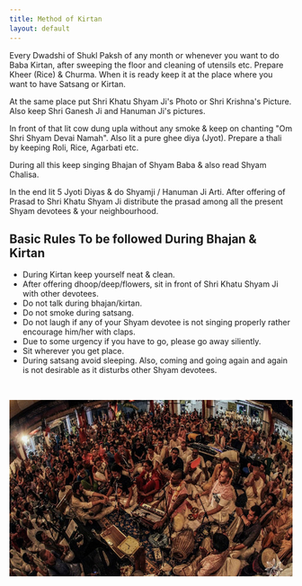 ```yaml
---
title: Method of Kirtan
layout: default
---
```


Every Dwadshi of Shukl Paksh of any month or whenever you want to do Baba Kirtan, after sweeping the floor and cleaning of utensils etc. Prepare Kheer (Rice) & Churma. When it is ready keep it at the place where you want to have Satsang or Kirtan.

At the same place put Shri Khatu Shyam Ji's Photo or Shri Krishna's Picture. Also keep Shri Ganesh Ji and Hanuman Ji's pictures.

In front of that lit cow dung upla without any smoke & keep on chanting "Om Shri Shyam Devai Namah". Also lit a pure ghee diya (Jyot). Prepare a thali by keeping Roli, Rice, Agarbati etc.

During all this keep singing Bhajan of Shyam Baba & also read Shyam Chalisa.

In the end lit 5 Jyoti Diyas & do Shyamji / Hanuman Ji Arti. After offering of Prasad to Shri Khatu Shyam Ji distribute the prasad among all the present Shyam devotees & your neighbourhood.

## Basic Rules To be followed During Bhajan & Kirtan

* During Kirtan keep yourself neat & clean.
* After offering dhoop/deep/flowers, sit in front of Shri Khatu Shyam Ji with other devotees.
* Do not talk during bhajan/kirtan.
* Do not smoke during satsang.
* Do not laugh if any of your Shyam devotee is not singing properly rather encourage him/her with claps.
* Due to some urgency if you have to go, please go away siliently.
* Sit wherever you get place.
* During satsang avoid sleeping. Also, coming and going again and again is not desirable as it disturbs other Shyam devotees.

<br>

![](/files/kirtan.jpg)